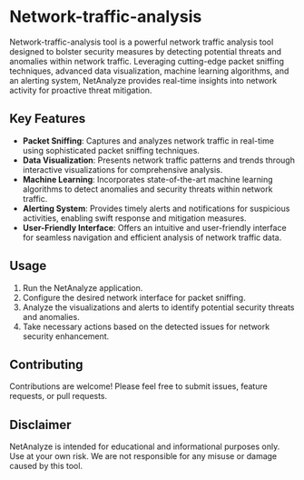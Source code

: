 # Network-traffic-analysis

Network-traffic-analysis tool is a powerful network traffic analysis tool designed to bolster security measures by detecting potential threats and anomalies within network traffic. Leveraging cutting-edge packet sniffing techniques, advanced data visualization, machine learning algorithms, and an alerting system, NetAnalyze provides real-time insights into network activity for proactive threat mitigation.

## Key Features

- **Packet Sniffing**: Captures and analyzes network traffic in real-time using sophisticated packet sniffing techniques.
- **Data Visualization**: Presents network traffic patterns and trends through interactive visualizations for comprehensive analysis.
- **Machine Learning**: Incorporates state-of-the-art machine learning algorithms to detect anomalies and security threats within network traffic.
- **Alerting System**: Provides timely alerts and notifications for suspicious activities, enabling swift response and mitigation measures.
- **User-Friendly Interface**: Offers an intuitive and user-friendly interface for seamless navigation and efficient analysis of network traffic data.

## Usage

1. Run the NetAnalyze application.
2. Configure the desired network interface for packet sniffing.
3. Analyze the visualizations and alerts to identify potential security threats and anomalies.
4. Take necessary actions based on the detected issues for network security enhancement.

## Contributing

Contributions are welcome! Please feel free to submit issues, feature requests, or pull requests.

## Disclaimer

NetAnalyze is intended for educational and informational purposes only. Use at your own risk. We are not responsible for any misuse or damage caused by this tool.
